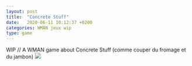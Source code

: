 ```yaml
---
layout: post
title:  "Concrete Stuff"
date:   2020-06-11 10:12:37 +0200
categories: WMAN jeux wip
type: game
---
```

WIP // A WMAN game about Concrete Stuff (comme couper du fromage et du jambon) 
<img class="photopost" src="{{baseurl}}/imgs/concretestuff.gif" onmouseover="this.src='{{baseurl}}/imgs/concretestuff.jpg'" onmouseout="this.src='{{baseurl}}/imgs/concretestuff.gif'" />